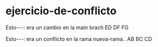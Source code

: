 # ejercicio-de-conflicto
Esto---: era un cambio en la main brach
ED
DF
FG

Esto---: era un conflicto en la rama nueva-rama..
AB
BC
CD

